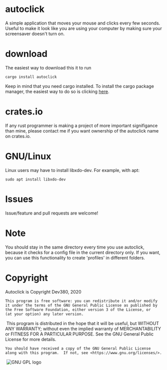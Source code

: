 # autoclick
A simple application that moves your mouse and clicks every few seconds. Useful to make it look like you are using your computer by making sure your screensaver doesn't turn on.
# download
The easiest way to download this it to run
```
cargo install autoclick
```
Keep in mind that you need cargo installed. To install the cargo package manager, the easiest way to do so is clicking [here](https://www.rust-lang.org/tools/install).
# crates.io
If any rust programmer is making a project of more important signifigance than mine, please contact me if you want ownership of the autoclick name on crates.io.
# GNU/Linux
Linux users may have to install libxdo-dev.
For example, with apt:
```
sudo apt install libxdo-dev
```
# Issues
Issue/feature and pull requests are welcome!
# Note
You should stay in the same directory every time you use autoclick, because it checks for a config file in the current directory only. If you want, you can use this functionality to create 'profiles' in different folders.

# Copyright

Autoclick is Copyright Dev380, 2020
​

    This program is free software: you can redistribute it and/or modify
    it under the terms of the GNU General Public License as published by
    the Free Software Foundation, either version 3 of the License, or
    (at your option) any later version.
​
    This program is distributed in the hope that it will be useful,
    but WITHOUT ANY WARRANTY; without even the implied warranty of
    MERCHANTABILITY or FITNESS FOR A PARTICULAR PURPOSE.  See the
    GNU General Public License for more details.

    You should have received a copy of the GNU General Public License
    along with this program.  If not, see <https://www.gnu.org/licenses/>.
​
![GNU GPL logo](https://www.gnu.org/graphics/gplv3-88x31.png)

